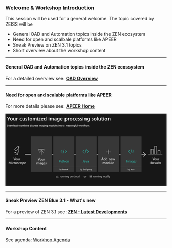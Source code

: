 ### Welcome & Workshop Introduction

This session will be used for a general welcome. The topic covered by ZEISS will be

* General OAD and Automation topics inside the ZEN ecosystem
* Need for open and scalbale platforms like APEER
* Sneak Preview on ZEN 3.1 topics
* Short overview about the workshop content

***

#### General OAD and Automation topics inside the ZEN ecossystem

For a detailed overview see: **[OAD Overview](https://github.com/zeiss-microscopy/OAD/blob/master/ZEN_Open_Application_Development_OAD_GitHub.pdf)**

***

#### Need for open and scalable platforms like APEER

For more details please see: **[APEER Home](https://www.apeer.com/home/)**

![APEER - Platform](apeer_platform.png)

***

#### Sneak Preview ZEN Blue 3.1 - What's new

For a preview of ZEN 3.1 see: **[ZEN - Latest Developments](https://github.com/zeiss-microscopy/OAD/tree/master/Workshops/2019_MIAP_Zeiss_OAD/02_latest_developments_in_image_analysis_machine_learning)**

***

#### Workshop Content

See agenda: [Workhop Agenda](./2019_MIAP_Zeiss_OAD/2019_miap_zeiss_oad_agenda.md)